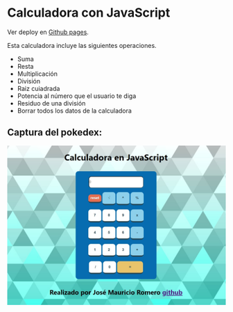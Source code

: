 # Calculadora con JavaScript

Ver deploy en [Github pages]().

Esta calculadora incluye las siguientes operaciones.


- Suma
- Resta
- Multiplicación
- División
- Raiz cuiadrada
- Potencia al número que el usuario te diga
- Residuo de una división
- Borrar todos los datos de la calculadora

## Captura  del pokedex:
![Calculadora](./calculadora.jpg)
